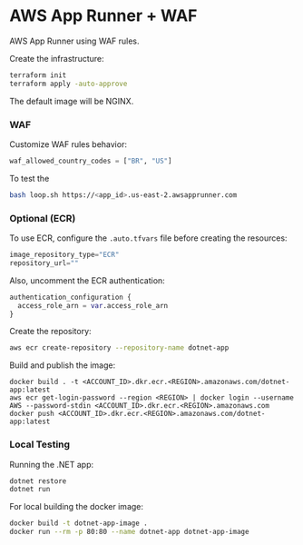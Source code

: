 
# AWS App Runner + WAF

AWS App Runner using WAF rules.

Create the infrastructure:

```sh
terraform init
terraform apply -auto-approve
```

The default image will be NGINX.

### WAF

Customize WAF rules behavior:

```terraform
waf_allowed_country_codes = ["BR", "US"]
```

To test the 

```sh
bash loop.sh https://<app_id>.us-east-2.awsapprunner.com
```

### Optional (ECR)

To use ECR, configure the `.auto.tfvars` file before creating the resources:

```terraform
image_repository_type="ECR"
repository_url=""
```

Also, uncomment the ECR authentication:

```terraform
authentication_configuration {
  access_role_arn = var.access_role_arn
}
```

Create the repository:

```sh
aws ecr create-repository --repository-name dotnet-app
```

Build and publish the image:

```
docker build . -t <ACCOUNT_ID>.dkr.ecr.<REGION>.amazonaws.com/dotnet-app:latest
aws ecr get-login-password --region <REGION> | docker login --username AWS --password-stdin <ACCOUNT_ID>.dkr.ecr.<REGION>.amazonaws.com
docker push <ACCOUNT_ID>.dkr.ecr.<REGION>.amazonaws.com/dotnet-app:latest
```

### Local Testing

Running the .NET app:

```sh
dotnet restore
dotnet run
```

For local building the docker image:

```sh
docker build -t dotnet-app-image .
docker run --rm -p 80:80 --name dotnet-app dotnet-app-image
```
